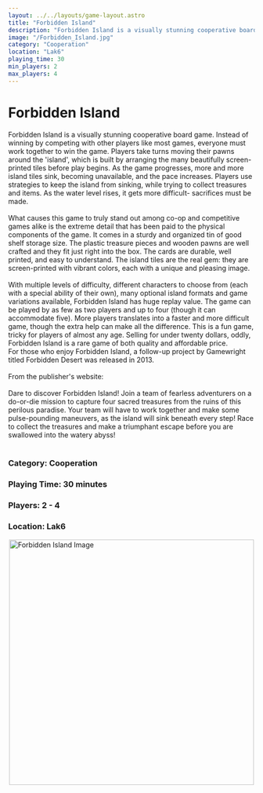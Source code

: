 ```yaml
---
layout: ../../layouts/game-layout.astro
title: "Forbidden Island"
description: "Forbidden Island is a visually stunning cooperative board game. Instead of winning by competing with other players like most games, everyone must work together to win the game. "
image: "/Forbidden_Island.jpg"
category: "Cooperation"
location: "Lak6"
playing_time: 30
min_players: 2
max_players: 4
---
```

# Forbidden Island

Forbidden Island is a visually stunning cooperative board game. Instead of winning by competing with other players like most games, everyone must work together to win the game. Players take turns moving their pawns around the 'island', which is built by arranging the many beautifully screen-printed tiles before play begins. As the game progresses, more and more island tiles sink, becoming unavailable, and the pace increases. Players use strategies to keep the island from sinking, while trying to collect treasures and items. As the water level rises, it gets more difficult- sacrifices must be made.<br/><br/>What causes this game to truly stand out among co-op and competitive games alike is the extreme detail that has been paid to the physical components of the game. It comes in a sturdy and organized tin of good shelf storage size. The plastic treasure pieces and wooden pawns are well crafted and they fit just right into the box. The cards are durable, well printed, and easy to understand. The island tiles are the real gem: they are screen-printed with vibrant colors, each with a unique and pleasing image.<br/><br/>With multiple levels of difficulty, different characters to choose from (each with a special ability of their own), many optional island formats and game variations available, Forbidden Island has huge replay value. The game can be played by as few as two players and up to four (though it can accommodate five). More players translates into a faster and more difficult game, though the extra help can make all the difference. This is a fun game, tricky for players of almost any age. Selling for under twenty dollars, oddly, Forbidden Island is a rare game of both quality and affordable price.<br/> For those who enjoy Forbidden Island, a follow-up project by Gamewright titled Forbidden Desert was released in 2013.<br/><br/>From the publisher's website:<br/><br/>Dare to discover Forbidden Island! Join a team of fearless adventurers on a do-or-die mission to capture four sacred treasures from the ruins of this perilous paradise. Your team will have to work together and make some pulse-pounding maneuvers, as the island will sink beneath every step! Race to collect the treasures and make a triumphant escape before you are swallowed into the watery abyss!<br/><br/>

### Category: Cooperation

### Playing Time: 30 minutes

### Players: 2 - 4

### Location: Lak6

<img src="/Forbidden_Island.jpg" alt="Forbidden Island Image" width="500" style="display: block; margin: 0 auto">

    